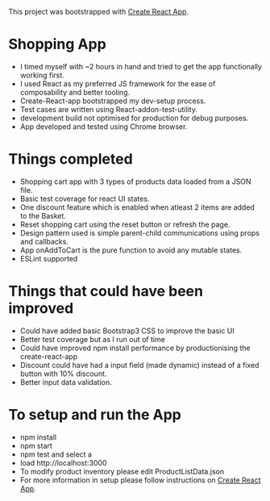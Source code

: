 This project was bootstrapped with [Create React App](https://github.com/facebookincubator/create-react-app).

# Shopping App 

- I timed myself with ~2 hours in hand and tried to get the app functionally working first.
- I used React as my preferred JS framework for the ease of composability and better tooling.
- Create-React-app bootstrapped my dev-setup process.
- Test cases are written using React-addon-test-utility.
- development build not optimised for production for debug purposes.
- App developed and tested using Chrome browser.


# Things completed

- Shopping cart app with 3 types of products data loaded from a JSON file.
- Basic test coverage for react UI states.
- One discount feature which is enabled when atleast 2 items are added to the Basket.
- Reset shopping cart using the reset button or refresh the page.
- Design pattern used is simple parent-child communications using props and callbacks.
- App onAddToCart is the pure function to avoid any mutable states. 
- ESLint supported

# Things that could have been improved

- Could have added basic Bootstrap3 CSS to improve the basic UI
- Better test coverage but as I run out of time
- Could have improved npm install performance by productionising the create-react-app
- Discount could have had a input field (made dynamic) instead of a fixed button with 10% discount.
- Better input data validation.

# To setup and run the App

- npm install
- npm start
- npm test and select a
- load http://localhost:3000
- To modify product inventory please edit ProductListData.json
- For more information in setup please follow instructions on [Create React App](https://github.com/facebookincubator/create-react-app).
